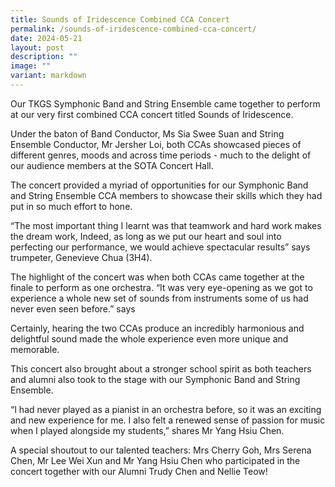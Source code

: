 ```yaml
---
title: Sounds of Iridescence Combined CCA Concert
permalink: /sounds-of-iridescence-combined-cca-concert/
date: 2024-05-21
layout: post
description: ""
image: ""
variant: markdown
---
```

<p>Our TKGS Symphonic Band and String Ensemble came together to perform at our very first combined CCA concert titled Sounds of Iridescence.</p>

<p>Under the baton of Band Conductor, Ms Sia Swee Suan and String Ensemble Conductor, Mr Jersher Loi, both CCAs showcased pieces of different genres, moods and across time periods - much to the delight of our audience members at the SOTA Concert Hall.</p>
<p>The concert provided a myriad of opportunities for our Symphonic Band and String Ensemble CCA members to showcase their skills which they had put in so much effort to hone.</p>
<p>“The most important thing I learnt was that teamwork and hard work makes the dream work, Indeed, as long as we put our heart and soul into perfecting our performance, we would achieve spectacular results” says trumpeter, Genevieve Chua (3H4).</p>
<p>The highlight of the concert was when both CCAs came together at the finale to perform as one orchestra. “It was very eye-opening as we got to experience a whole new set of sounds from instruments some of us had never even seen before.” says </p>
<p>Certainly, hearing the two CCAs produce an incredibly harmonious and delightful sound made the whole experience even more unique and memorable.</p>
<p>This concert also brought about a stronger school spirit as both teachers and alumni also took to the stage with our Symphonic Band and String Ensemble. </p>
 <p>“I had never played as a pianist in an orchestra before, so it was an exciting and new experience for me. I also felt a renewed sense of passion for music when I played alongside my students,” shares Mr Yang Hsiu Chen.</p>
<p>A special shoutout to our talented teachers: Mrs Cherry Goh, Mrs Serena Chen, Mr Lee Wei Xun and Mr Yang Hsiu Chen who participated in the concert together with our Alumni Trudy Chen and Nellie Teow!</p>